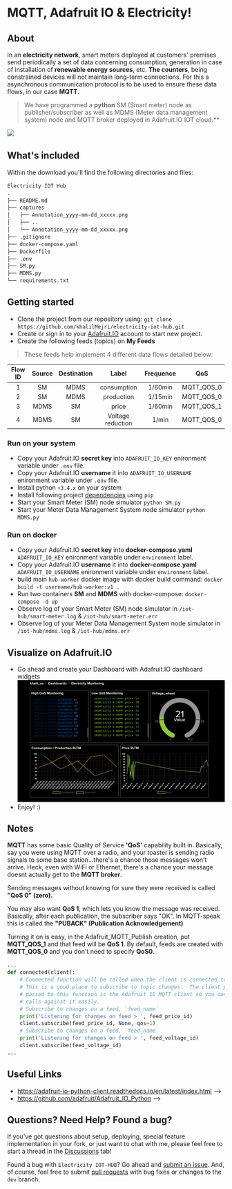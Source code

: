 # MQTT, Adafruit IO & Electricity!

## About

In an **electricity network**, smart meters deployed at customers' premises send periodically a set of data concerning consumption, generation in
case of installation of **renewable energy sources**, etc. **The counters**, being constrained devices will not maintain long-term connections. For this a asynchronous communication protocol is to be used to ensure these data flows, in our case **MQTT**.

> We have programmed a **python** SM (Smart meter) node as publisher/subscriber as well as MDMS (Meter data management system) node and MQTT broker deployed in Adafruit.IO IOT cloud.\*\*

![](https://cdn-learn.adafruit.com/assets/assets/000/057/153/original/adafruit_io_iopython.png?1530802073)

## What's included

Within the download you'll find the following directories and files:

```sh
Electricity IOT Hub
.
├── README.md
├── captures
│   ├── Annotation_yyyy-mm-dd_xxxxx.png
│   ├── ..
│   └── Annotation_yyyy-mm-dd_xxxxx.png
├── .gitignore
├── docker-compose.yaml
├── Dockerfile
├── .env
├── SM.py
├── MDMS.py
└── requirements.txt
```

## Getting started

- Clone the project from our repository using: `git clone https://github.com/khalilMejri/electricity-iot-hub.git`
- Create or sign in to your [Adafruit.IO](https://io.adafruit.com/) account to start new project.
- Create the following feeds (topics) on **My Feeds**

> These feeds help implement 4 different data flows detailed below:

| Flow ID | Source | Destination |       Label       | Frequence |    QoS     |
| :-----: | :----: | :---------: | :---------------: | :-------: | :--------: |
|    1    |   SM   |    MDMS     |    consumption    |  1/60min  | MQTT_QOS_0 |
|    2    |   SM   |    MDMS     |    production     |  1/15min  | MQTT_QOS_0 |
|    3    |  MDMS  |     SM      |       price       |  1/60min  | MQTT_QOS_1 |
|    4    |  MDMS  |     SM      | Voltage reduction |   1/min   | MQTT_QOS_0 |

### Run on your system

- Copy your Adafruit.IO **secret key** into `ADAFRUIT_IO_KEY` enironment variable under `.env` file.
- Copy your Adafruit.IO **username** it into `ADAFRUIT_IO_USERNAME` enironment variable under `.env` file.
- Install python `+3.4.x` on your system
- Install following project [dependencies](https://github.com/khalilMejri/electricity-iot-hub/blob/main/requirements.txt) using `pip`
- Start your Smart Meter (SM) node simulator `python SM.py`
- Start your Meter Data Management System node simulator `python MDMS.py`

### Run on docker

- Copy your Adafruit.IO **secret key** into **docker-compose.yaml** `ADAFRUIT_IO_KEY` enironment variable under `environment` label.
- Copy your Adafruit.IO **username** it into **docker-compose.yaml** `ADAFRUIT_IO_USERNAME` enironment variable under `environment` label.
- build main `hub-worker` docker image with docker build command: `docker build -t username/hub-worker:v1 .`
- Run two containers **SM** and **MDMS** with docker-compose: `docker-compose -d up`
- Observe log of your Smart Meter (SM) node simulator in `/iot-hub/smart-meter.log` & `/iot-hub/smart-meter.err`
- Observe log of your Meter Data Management System node simulator in `/iot-hub/mdms.log` & `/iot-hub/mdms.err`

## Visualize on Adafruit.IO

- Go ahead and create your Dashboard with Adafruit.IO dashboard widgets
  ![img](https://github.com/khalilMejri/electricity-iot-hub/blob/main/captures/Annotation%202020-12-12%20210659.png)
- Enjoy! :)

## Notes

**MQTT** has some basic Quality of Service **'QoS'** capability built in. Basically, say you were using MQTT over a radio, and your toaster is sending radio signals to some base station...there's a chance those messages won't arrive. Heck, even with WiFi or Ethernet, there's a chance your message doesnt actually get to the **MQTT broker**.

Sending messages without knowing for sure they were received is called **"QoS 0" (zero).**

You may also want **QoS 1**, which lets you know the message was received. Basically, after each publication, the subscriber says "OK". In MQTT-speak this is called the **"PUBACK" (Publication Acknowledgement)**

Turning it on is easy, in the Adafruit_MQTT_Publish creation, put **MQTT_QOS_1** and that feed will be **QoS 1**. By default, feeds are created with **MQTT_QOS_0** and you don't need to specify **QoS0**.

```python
...
def connected(client):
    # Connected function will be called when the client is connected to Adafruit IO.
    # This is a good place to subscribe to topic changes.  The client parameter
    # passed to this function is the Adafruit IO MQTT client so you can make
    # calls against it easily.
    # Subscribe to changes on a feed, `feed_name`
    print('Listening for changes on feed > ', feed_price_id)
    client.subscribe(feed_price_id, None, qos=1)
    # Subscribe to changes on a feed, `feed_name`
    print('Listening for changes on feed > ', feed_voltage_id)
    client.subscribe(feed_voltage_id)
...
```

## Useful Links

- https://adafruit-io-python-client.readthedocs.io/en/latest/index.html -->
- https://github.com/adafruit/Adafruit_IO_Python -->

## Questions? Need Help? Found a bug?

If you've got questions about setup, deploying, special feature implementation in your fork, or just want to chat with me, please feel free to start a thread in the [Discussions](#) tab!

Found a bug with `Electricity IOT-HUB`? Go ahead and [submit an issue](https://github.com/khalilMejri/electricity-iot-hub/issues). And, of course, feel free to submit [pull requests](https://github.com/khalilMejri/electricity-iot-hub/pulls) with bug fixes or changes to the `dev` branch.
